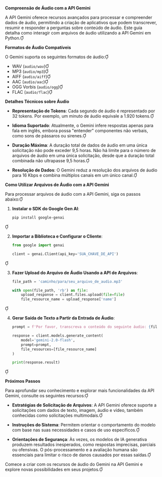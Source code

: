 **Compreensão de Áudio com a API Gemini**

A API Gemini oferece recursos avançados para processar e compreender dados de áudio, permitindo a criação de aplicativos que podem transcrever, resumir e responder a perguntas sobre conteúdo de áudio. Este guia detalha como interagir com arquivos de áudio utilizando a API Gemini em Python.

**Formatos de Áudio Compatíveis**

O Gemini suporta os seguintes formatos de áudio:

- WAV (`audio/wav`)
- MP3 (`audio/mp3`)
- AIFF (`audio/aiff`)
- AAC (`audio/aac`)
- OGG Vorbis (`audio/ogg`)
- FLAC (`audio/flac`)

**Detalhes Técnicos sobre Áudio**

- **Representação de Tokens**: Cada segundo de áudio é representado por 32 tokens. Por exemplo, um minuto de áudio equivale a 1.920 tokens.

- **Idioma Suportado**: Atualmente, o Gemini infere respostas apenas para fala em inglês, embora possa "entender" componentes não verbais, como sons de pássaros ou sirenes.

- **Duração Máxima**: A duração total de dados de áudio em uma única solicitação não pode exceder 9,5 horas. Não há limite para o número de arquivos de áudio em uma única solicitação, desde que a duração total combinada não ultrapasse 9,5 horas.

- **Resolução de Dados**: O Gemini reduz a resolução dos arquivos de áudio para 16 Kbps e combina múltiplos canais em um único canal.

**Como Utilizar Arquivos de Áudio com a API Gemini**

Para processar arquivos de áudio com a API Gemini, siga os passos abaixo:

1. **Instalar o SDK do Google Gen AI**:

   ```bash
   pip install google-genai
   ```


2. **Importar a Biblioteca e Configurar o Cliente**:

   ```python
   from google import genai

   client = genai.Client(api_key='SUA_CHAVE_DE_API')
   ```


3. **Fazer Upload do Arquivo de Áudio Usando a API de Arquivos**:

   ```python
   file_path = 'caminho/para/seu_arquivo_de_audio.mp3'

   with open(file_path, 'rb') as file:
       upload_response = client.files.upload(file=file)
       file_resource_name = upload_response['name']
   ```


4. **Gerar Saída de Texto a Partir da Entrada de Áudio**:

   ```python
   prompt = f'Por favor, transcreva o conteúdo do seguinte áudio: {file_resource_name}'

   response = client.models.generate_content(
       model='gemini-2.0-flash',
       prompt=prompt,
       file_resources=[file_resource_name]
   )

   print(response.result)
   ```


**Próximos Passos**

Para aprofundar seu conhecimento e explorar mais funcionalidades da API Gemini, consulte os seguintes recursos:

- **Estratégias de Solicitação de Arquivos**: A API Gemini oferece suporte a solicitações com dados de texto, imagem, áudio e vídeo, também conhecidas como solicitações multimodais.

- **Instruções do Sistema**: Permitem orientar o comportamento do modelo com base nas suas necessidades e casos de uso específicos.

- **Orientações de Segurança**: Às vezes, os modelos de IA generativa produzem resultados inesperados, como respostas imprecisas, parciais ou ofensivas. O pós-processamento e a avaliação humana são essenciais para limitar o risco de danos causados por essas saídas.

Comece a criar com os recursos de áudio do Gemini na API Gemini e explore novas possibilidades em seus projetos. 